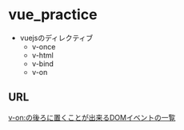 # vue_practice

* vuejsのディレクティブ
  * v-once
  * v-html
  * v-bind
  * v-on


## URL
[v-on:の後ろに置くことが出来るDOMイベントの一覧](https://developer.mozilla.org/ja/docs/Web/Events)

